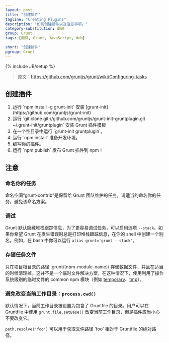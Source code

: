 ```yaml
---
layout: post
title: "创建插件"
tagline: "Creating Plugins"
description: "如何创建插件以及注意事项。"
category-substitution: 翻译
group: Grunt
tags: [翻译, Grunt, JavaScript, Web]

short: "创建插件"
pgroup: Grunt
---
```

{% include JB/setup %}

> 原文：<https://github.com/gruntjs/grunt/wiki/Configuring-tasks>

## 创建插件
<!-- 1. Install [grunt-init](https://github.com/gruntjs/grunt-init) with `npm install -g grunt-init`
2. Install the gruntplugin template with `git clone git://github.com/gruntjs/grunt-init-gruntplugin.git ~/.grunt-init/gruntplugin`
3. Run `grunt-init gruntplugin` in an empty directory.
4. Run `npm install` to prepare the development environment.
5. Author your plugin.
6. Run `npm publish` to publish the grunt plugin to npm! -->

<ol>
<li>运行 `npm install -g grunt-init` 安装 [grunt-init](https://github.com/gruntjs/grunt-init)</li>
<li>运行 `git clone git://github.com/gruntjs/grunt-init-gruntplugin.git ~/.grunt-init/gruntplugin` 安装 Grunt 插件模板</li>
<li>在一个空目录中运行 `grunt-init gruntplugin`。</li>
<li>运行 `npm install` 准备开发环境。</li>
<li>编写你的插件。</li>
<li>运行 `npm publish` 发布 Grunt 插件到 npm！</li>
</ol>

<!-- ## Notes -->
## 注意

<!-- ### Naming your task -->
### 命名你的任务
<!-- The "grunt-contrib" namespace is reserved for tasks maintained by the grunt team, please name your task something appropriate that avoids that naming scheme. -->
命名空间“grunt-contrib”是保留给 Grunt 团队维护的任务，请适当的命名你的任务，避免该命名方案。

<!-- ### Debugging -->
### 调试
<!-- Grunt hides error stack traces by default, but they can be enabled for easier task debugging with the `--stack` option. If you want grunt to always log stack traces on errors, create an alias in your shell. Eg, in bash, you could do `alias grunt='grunt --stack'`. -->
Grunt 默认隐藏堆栈跟踪信息，为了更容易调试任务，可以启用选项 `--stack`。如果你希望 Grunt 在发生错误时总是打印堆栈跟踪信息，在你的 shell 中创建一个别名。例如，在 bash 中你可以运行 `alias grunt='grunt --stack'`。


<!-- ### Storing task files -->
### 存储任务文件
<!-- Only store data files in a .grunt/[npm-module-name]/ directory at the project's root and clean up after yourself when appropriate. This is not a solution for temporary scratch files, use one of the common npm modules (eg [temporary](https://npmjs.org/package/temporary), [tmp](https://npmjs.org/package/tmp)) that take advantage of the OS level temporary directories for that case. -->
只在项目根目录的路径 .grunt/\[npm-module-name\]/ 存储数据文件，并且在适当的时候清理掉。这并不是一个临时文件解决方案，在这种情况下，使用利用了操作系统级别的临时文件的 common npm 模块（例如 [temporary](https://npmjs.org/package/temporary)、[tmp](https://npmjs.org/package/tmp)）。

<!-- ### Avoid Changing the Current Working Directory: `process.cwd()` -->
### 避免改变当前工作目录：`process.cwd()`
<!-- By default, the current working directory is set to be the directory that contains the gruntfile. The user can change it using `grunt.file.setBase()` in their gruntfile, but plugins should take care to not change it. -->
默认情况下，当前工作目录被设置为包含了 Gruntfile 的目录。用户可以在 Gruntfile 中使用 `grunt.file.setBase()` 改变当前工作目录，但是插件应当小心不要改变它。

<!-- `path.resolve('foo')` can be used to get the absolute path of the filepath 'foo' relative to the gruntfile. -->
`path.resolve('foo')` 可以用于获取文件路径 'foo' 相对于 Gruntfile 的绝对路径。

